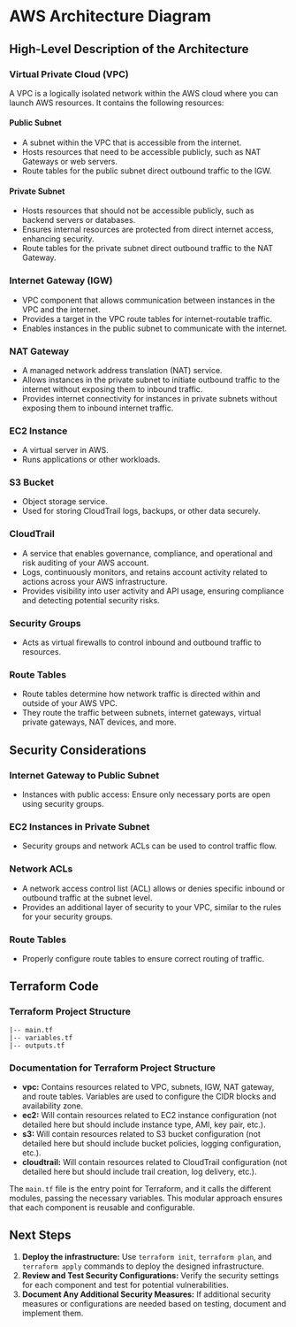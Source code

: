 # AWS Architecture Diagram

## High-Level Description of the Architecture

### Virtual Private Cloud (VPC)
A VPC is a logically isolated network within the AWS cloud where you can launch AWS resources. It contains the following resources:

#### Public Subnet
- A subnet within the VPC that is accessible from the internet.
- Hosts resources that need to be accessible publicly, such as NAT Gateways or web servers.
- Route tables for the public subnet direct outbound traffic to the IGW.

#### Private Subnet
- Hosts resources that should not be accessible publicly, such as backend servers or databases.
- Ensures internal resources are protected from direct internet access, enhancing security.
- Route tables for the private subnet direct outbound traffic to the NAT Gateway.

### Internet Gateway (IGW)
- VPC component that allows communication between instances in the VPC and the internet.
- Provides a target in the VPC route tables for internet-routable traffic.
- Enables instances in the public subnet to communicate with the internet.

### NAT Gateway
- A managed network address translation (NAT) service.
- Allows instances in the private subnet to initiate outbound traffic to the internet without exposing them to inbound traffic.
- Provides internet connectivity for instances in private subnets without exposing them to inbound internet traffic.

### EC2 Instance
- A virtual server in AWS.
- Runs applications or other workloads.

### S3 Bucket
- Object storage service.
- Used for storing CloudTrail logs, backups, or other data securely.

### CloudTrail
- A service that enables governance, compliance, and operational and risk auditing of your AWS account.
- Logs, continuously monitors, and retains account activity related to actions across your AWS infrastructure.
- Provides visibility into user activity and API usage, ensuring compliance and detecting potential security risks.

### Security Groups
- Acts as virtual firewalls to control inbound and outbound traffic to resources.

### Route Tables
- Route tables determine how network traffic is directed within and outside of your AWS VPC.
- They route the traffic between subnets, internet gateways, virtual private gateways, NAT devices, and more.

## Security Considerations

### Internet Gateway to Public Subnet
- Instances with public access: Ensure only necessary ports are open using security groups.

### EC2 Instances in Private Subnet
- Security groups and network ACLs can be used to control traffic flow.

### Network ACLs
- A network access control list (ACL) allows or denies specific inbound or outbound traffic at the subnet level.
- Provides an additional layer of security to your VPC, similar to the rules for your security groups.

### Route Tables
- Properly configure route tables to ensure correct routing of traffic.

## Terraform Code

### Terraform Project Structure
```
|-- main.tf
|-- variables.tf
|-- outputs.tf
```

### Documentation for Terraform Project Structure
- **vpc:** Contains resources related to VPC, subnets, IGW, NAT gateway, and route tables. Variables are used to configure the CIDR blocks and availability zone.
- **ec2:** Will contain resources related to EC2 instance configuration (not detailed here but should include instance type, AMI, key pair, etc.).
- **s3:** Will contain resources related to S3 bucket configuration (not detailed here but should include bucket policies, logging configuration, etc.).
- **cloudtrail:** Will contain resources related to CloudTrail configuration (not detailed here but should include trail creation, log delivery, etc.).

The `main.tf` file is the entry point for Terraform, and it calls the different modules, passing the necessary variables. This modular approach ensures that each component is reusable and configurable.

## Next Steps
1. **Deploy the infrastructure:** Use `terraform init`, `terraform plan`, and `terraform apply` commands to deploy the designed infrastructure.
2. **Review and Test Security Configurations:** Verify the security settings for each component and test for potential vulnerabilities.
3. **Document Any Additional Security Measures:** If additional security measures or configurations are needed based on testing, document and implement them.
